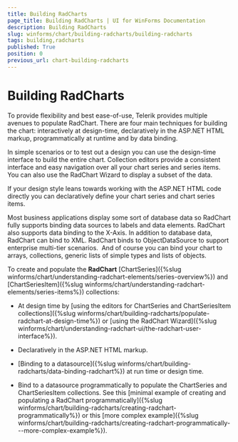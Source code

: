 ```yaml
---
title: Building RadCharts
page_title: Building RadCharts | UI for WinForms Documentation
description: Building RadCharts
slug: winforms/chart/building-radcharts/building-radcharts
tags: building,radcharts
published: True
position: 0
previous_url: chart-building-radcharts
---
```


# Building RadCharts

To provide flexibility and best ease-of-use, Telerik provides multiple avenues to populate RadChart. There are four main techniques for building the chart: interactively at design-time, declaratively in the ASP.NET HTML markup, programmatically at runtime and by data binding.

In simple scenarios or to test out a design you can use the design-time interface to build the entire chart. Collection editors provide a consistent interface and easy navigation over all your chart series and series items. You can also use the RadChart Wizard to display a subset of the data.

If your design style leans towards working with the ASP.NET HTML code directly you can declaratively define your chart series and chart series items.

Most business applications display some sort of database data so RadChart fully supports binding data sources to labels and data elements. RadChart also supports data binding to the X-Axis. In addition to database data, RadChart can bind to XML. RadChart binds to ObjectDataSource to support enterprise multi-tier scenarios.  And of course you can bind your chart to arrays, collections, generic lists of simple types and lists of objects.

To create and populate the __RadChart__ [ChartSeries]({%slug winforms/chart/understanding-radchart-elements/series-overview%}) and [ChartSeriesItem]({%slug winforms/chart/understanding-radchart-elements/series-items%}) collections: 

* At design time by [using the editors for ChartSeries and ChartSeriesItem collections]({%slug winforms/chart/building-radcharts/populate-radchart-at-design-time%}) or [using the RadChart Wizard]({%slug winforms/chart/understanding-radchart-ui/the-radchart-user-interface%}). 


* Declaratively in the ASP.NET HTML markup. 


* [Binding to a datasource]({%slug winforms/chart/building-radcharts/data-binding-radchart%}) at run time or design time. 


* Bind to a datasource programmatically to populate the ChartSeries and ChartSeriesItem collections. See this [minimal example of creating and populating a RadChart programmatically]({%slug winforms/chart/building-radcharts/creating-radchart-programmatically%}) or this [more complex example]({%slug winforms/chart/building-radcharts/creating-radchart-programmatically---more-complex-example%}).
